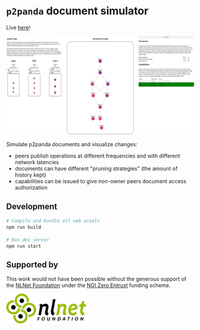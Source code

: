 # `p2panda` document simulator

Live [here](https://p2panda.github.io/document-sim/)!

![screenshot of document graph simulation](/screenshot.png)


Simulate p2panda documents and visualize changes:
* peers publish operations at different frequencies and with different network latencies
* documents can have different "pruning strategies" (the amount of history kept)
* capabilities can be issued to give non-owner peers document access authorization 

## Development

```bash
# Compile and bundle all web assets
npm run build

# Run dev server
npm run start
```

## Supported by

This work would not have been possible without the generous support of the [NLNet Foundation](https://nlnet.nl/) under the [NGI Zero Entrust](https://nlnet.nl/entrust/) funding scheme.

<img src="https://raw.githubusercontent.com/p2panda/.github/main/assets/nlnet-logo.svg" width="auto" height="80px"><br />
